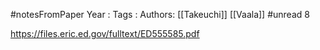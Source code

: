 #notesFromPaper
Year   :
Tags   :
Authors: [[Takeuchi]] [[Vaala]]
#unread 8

https://files.eric.ed.gov/fulltext/ED555585.pdf
